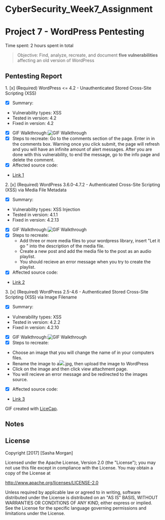 # CyberSecurity_Week7_Assignment

# Project 7 - WordPress Pentesting

Time spent: 2 hours spent in total

> Objective: Find, analyze, recreate, and document **five vulnerabilities** affecting an old version of WordPress

## Pentesting Report

1\. [x]  (Required) WordPress <= 4.2 - Unauthenticated Stored Cross-Site Scripting (XSS)
- [x] Summary: 
- Vulnerability types: XSS
- Tested in version: 4.2
- Fixed in version: 4.2
- [x] GIF Walkthrough:<img src='http://i.imgur.com/jeGAJgF.gif' title='GIF Walkthrough' width='' alt='GIF Walkthrough' /> 
- [x] Steps to recreate: Go to the comments section of the page.  Enter in <script>while(1){alert(document.cookie);}</script> in the comments box.  Warning once you click submit, the page will refresh and you will have an infinite amount of alert messages.  After you are done with this vulnerability, to end the message, go to the info page and delete the comment.
- [x] Affected source code:
- [Link 1](https://github.com/WordPress/WordPress/commit/419c8d97ce8df7d5004ee0b566bc5e095f0a6ca8)

2\. [x]  (Required) WordPress 3.6.0-4.7.2 - Authenticated Cross-Site Scripting (XSS) via Media File Metadata
- [x] Summary: 
- Vulnerability types: XSS Injection
- Tested in version: 4.1.1
- Fixed in version: 4.2.13
- [x] GIF Walkthrough:<img src='http://i.imgur.com/DfD3ETz.gif' title='GIF Walkthrough' width='' alt='GIF Walkthrough' /> 
- [x] Steps to recreate: 
    - Add three or more media files to your wordpress library, insert "Let it go <noscript/><script>alert(document.cookie);</script>" into the description of the media file.
    - Create a new post and add the media file to the post as an audio playlist.
    - You should recieve an error message when you try to create the playlist.
- [x] Affected source code:
- [Link 2](https://github.com/WordPress/WordPress/commit/28f838ca3ee205b6f39cd2bf23eb4e5f52796bd7)

3\. [x]  (Required) WordPress 2.5-4.6 - Authenticated Stored Cross-Site Scripting (XSS) via Image Filename
- [x] Summary: 
- Vulnerability types: XSS
- Tested in version: 4.2.2
- Fixed in version: 4.2.10

- [x] GIF Walkthrough:<img src='http://i.imgur.com/xoOxt4Y.gif' title='GIF Walkthrough' width='' alt='GIF Walkthrough' /> 
- [x] Steps to recreate: 
- Choose an image that you will change the name of in your computers files.
- Rename the image to a<img src=a onerror=alert(document.cookie)>.jpg, then upload the image to WordPress
- Click on the image and then click view attachment page.
- You will recieve an error message and be redirected to the images source.
- [x] Affected source code:
- [Link 3](https://github.com/WordPress/WordPress/commit/c9e60dab176635d4bfaaf431c0ea891e4726d6e0)




GIF created with [LiceCap](http://www.cockos.com/licecap/).

## Notes


## License

Copyright [2017] [Sasha Morgan]

Licensed under the Apache License, Version 2.0 (the "License");
you may not use this file except in compliance with the License.
You may obtain a copy of the License at

http://www.apache.org/licenses/LICENSE-2.0

Unless required by applicable law or agreed to in writing, software
distributed under the License is distributed on an "AS IS" BASIS,
WITHOUT WARRANTIES OR CONDITIONS OF ANY KIND, either express or implied.
See the License for the specific language governing permissions and
limitations under the License.
